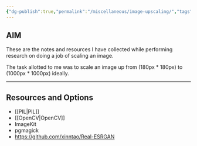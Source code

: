 ```yaml
---
{"dg-publish":true,"permalink":"/miscellaneous/image-upscaling/","tags":["images-processing"],"noteIcon":"2","updated":"2024-06-04T16:52:41.774+05:30"}
---
```



## AIM

These are the notes and resources I have collected while performing research on doing a job of scaling an image.

The task allotted to me was to scale an image up from (180px * 180px) to (1000px * 1000px) ideally.

---

## Resources and Options

- [[PIL\|PIL]]
- [[OpenCV\|OpenCV]]
- ImageKit
- pgmagick
- https://github.com/xinntao/Real-ESRGAN
